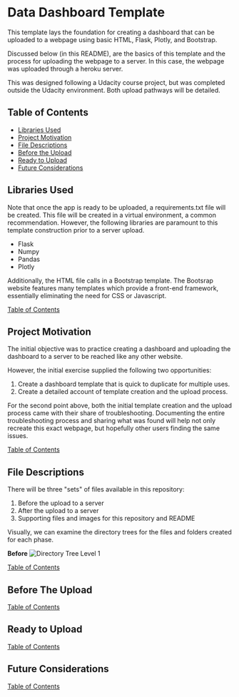 # Data Dashboard Template
This template lays the foundation for creating a dashboard that can be uploaded
to a webpage using basic HTML, Flask, Plotly, and Bootstrap.

Discussed below (in this README), are the basics of this template and 
the process for uploading the webpage to a server. In this case,
the webpage was uploaded through a heroku server.

This was designed following a Udacity course project, but was completed outside
the Udacity environment. Both upload pathways will be detailed.


## Table of Contents
- [Libraries Used](#libraries-used)
- [Project Motivation](#project-motivation)
- [File Descriptions](#file-descriptions)
- [Before the Upload](#before-the-upload)
- [Ready to Upload](#ready-to-upload)
- [Future Considerations](#future-considerations)


## Libraries Used
Note that once the app is ready to be uploaded, a requirements.txt file will be 
created. This file will be created in a virtual environment, a common recommendation. 
However, the following libraries are paramount to this template construction prior to 
a server upload.

- Flask
- Numpy
- Pandas
- Plotly

Additionally, the HTML file calls in a Bootstrap template. The Bootsrap website
features many templates which provide a front-end framework, essentially 
eliminating the need for CSS or Javascript.

[Table of Contents](#table-of-contents)

## Project Motivation
The initial objective was to practice creating a dashboard and uploading the
dashboard to a server to be reached like any other website.

However, the initial exercise supplied the following two opportunities:
1. Create a dashboard template that is quick to duplicate for multiple uses.
2. Create a detailed account of template creation and the upload process.

For the second point above, both the initial template creation and the upload
process came with their share of troubleshooting. Documenting the entire
troubleshooting process and sharing what was found will help not only recreate
this exact webpage, but hopefully other users finding the same issues.

[Table of Contents](#table-of-contents)

## File Descriptions
There will be three "sets" of files available in this repository:
1. Before the upload to a server
2. After the upload to a server
3. Supporting files and images for this repository and README

Visually, we can examine the directory trees for the files and folders created 
for each phase.

**Before**
![Directory Tree Level 1](https://github.com/[clickityKlein]/[Data-Dashboard-Template]/blob/[Images]/directory_tree1.png?raw=true)
    

[Table of Contents](#table-of-contents)

## Before The Upload
[Table of Contents](#table-of-contents)


## Ready to Upload
[Table of Contents](#table-of-contents)


## Future Considerations
[Table of Contents](#table-of-contents)
